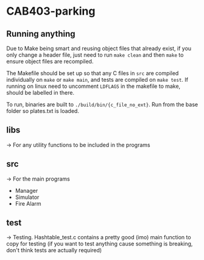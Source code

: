 # CAB403-parking

## Running anything

Due to Make being smart and reusing object files that already exist, if you only change a header file, just need to
run `make clean` and then `make` to ensure object files are recompiled.

The Makefile should be set up so that any C files in `src` are compiled individually on `make` or `make main`,
and tests are compiled on `make test`. If running on linux need to uncomment `LDFLAGS` in the makefile to make, should be labelled in there.

To run, binaries are built to `./build/bin/{c_file_no_ext}`. Run from the base folder so plates.txt is loaded.

## libs

&rarr; For any utility functions to be included in the programs

## src

&rarr; For the main programs

- Manager
- Simulator
- Fire Alarm

## test

&rarr; Testing. Hashtable_test.c contains a pretty good (imo) main function to copy for testing (if you want to test anything cause something is breaking, don't think tests are actually required)

